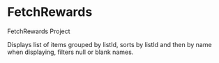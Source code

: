 # FetchRewards
 FetchRewards Project

 
Displays list of items grouped by listId, sorts by listId and then by name when displaying, filters null or blank names.
